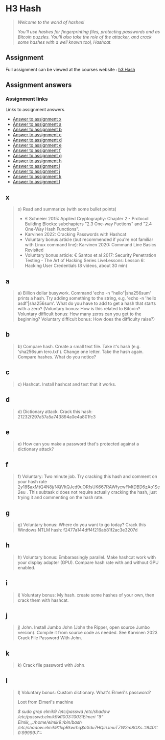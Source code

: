 # H3 Hash

>*Welcome to the world of hashes!*
>
>*You'll use hashes for fingerprinting files, protecting passwords and as Bitcoin puzzles. You'll also take the role of the attacker, and crack some hashes with a well known tool, Hashcat.*

## Assignment

Full assignment can be viewed at the courses website : [h3 Hash](https://terokarvinen.com/trust-to-blockchain/#h3-hash)

## Assignment answers

### Assignment links

Links to assignment answers.

- [Answer to assignment x](h3_Hash.md#x)
- [Answer to assignment a](h3_Hash.md#a)
- [Answer to assignment b](h3_Hash.md#b)
- [Answer to assignment c](h3_Hash.md#c)
- [Answer to assignment d](h3_Hash.md#d)
- [Answer to assignment e](h3_Hash.md#e)
- [Answer to assignment f](h3_Hash.md#f)
- [Answer to assignment g](h3_Hash.md#g)
- [Answer to assignment h](h3_Hash.md#h)
- [Answer to assignment i](h3_Hash.md#i)
- [Answer to assignment j](h3_Hash.md#j)
- [Answer to assignment k](h3_Hash.md#k)
- [Answer to assignment l](h3_Hash.md#l)

## x

>x) Read and summarize (with some bullet points)
>- € Schneier 2015: Applied Cryptography: Chapter 2 - Protocol Building Blocks: subchapters "2.3 One-way Fuctions" and "2.4 One-Way Hash Functions".
>- Karvinen 2022: Cracking Passwords with Hashcat
>- Voluntary bonus article (but recommended if you're not familiar with Linux command line): Karvinen 2020: Command Line Basics Revisited
>- Voluntary bonus article: € Santos et al 2017: Security Penetration Testing - The Art of Hacking Series LiveLessons: Lesson 6: Hacking User Credentials (8 videos, about 30 min)

## a

>a) Billion dollar busywork. Command 'echo -n "hello"|sha256sum' prints a hash. Try adding something to the string, e.g. 'echo -n 'hello asdf'|sha256sum'. What do you have to add to get a hash that starts with a zero? (Voluntary bonus: How is this related to Bitcoin? Voluntary difficult bonus: How many zeros can you get to the beginning? Voluntary difficult bonus: How does the difficulty raise?)

## b

>b) Compare hash. Create a small text file. Take it's hash (e.g. 'sha256sum tero.txt'). Change one letter. Take the hash again. Compare hashes. What do you notice?

## c

> c) Hashcat. Install hashcat and test that it works.

## d

>d) Dictionary attack. Crack this hash: 21232f297a57a5a743894a0e4a801fc3

## e

>e) How can you make a password that's protected against a dictionary attack?

## f

>f) Voluntary: Two minute job. Try cracking this hash and comment on your hash rate $2y$18$axMtQ4N8j/NQVItQJed9uORfsUK667RAWfycwFMtDBD6zAo1Se2eu . This subtask d does not require actually cracking the hash, just trying it and commenting on the hash rate.

## g

>g) Voluntary bonus: Where do you want to go today? Crack this Windows NTLM hash: f2477a144dff4f216ab81f2ac3e3207d

## h

>h) Voluntary bonus: Embarassingly parallel. Make hashcat work with your display adapter (GPU). Compare hash rate with and without GPU enabled.

## i

>i) Voluntary bonus: My hash. create some hashes of your own, then crack them with hashcat.

## j

>j) John. Install Jumbo John (John the Ripper, open source Jumbo version). Compile it from source code as needed. See Karvinen 2023 Crack File Password With John.

## k

>k) Crack file password with John.

## l

>l) Voluntary bonus: Custom dictionary. What's Elmeri's password?
>
>Loot from Elmeri's machine
>
>*$ sudo grep elmik9 /etc/passwd /etc/shadow*  
>*/etc/passwd:elmik9:x:1003:1003:Elmeri "9" Elmik,,,:/home/elmik9:/bin/bash*  
>*/etc/shadow:elmik9:$1$xpRkwrhq$aXdu7HQirUmuTZW2m8OXs.:18401:0:99999:7:::*  

